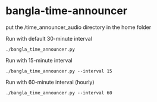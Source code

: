 # bangla-time-announcer

put the /time_announcer_audio directory in the home folder


Run with default 30-minute interval

```
./bangla_time_announcer.py
```

Run with 15-minute interval
```
./bangla_time_announcer.py --interval 15
```



Run with 60-minute interval (hourly)
```
./bangla_time_announcer.py --interval 60
```
